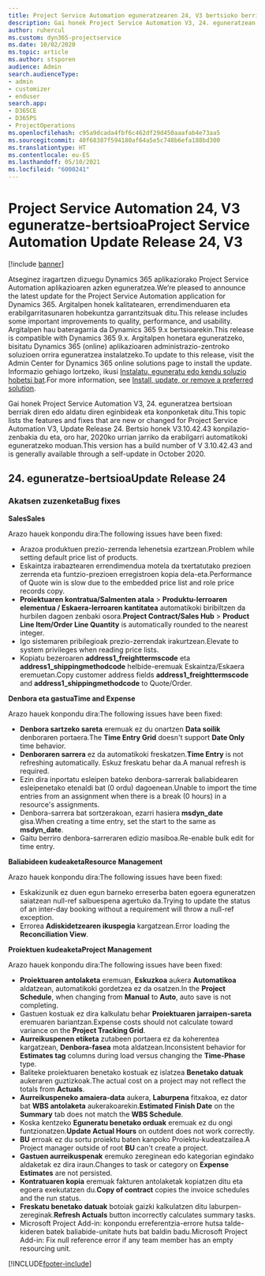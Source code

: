 ```yaml
---
title: Project Service Automation eguneratzearen 24, V3 bertsioko berrikuntzak edo aldaketak
description: Gai honek Project Service Automation V3, 24. eguneratzean erabilgarri dauden eginbideak eta konponketak ditu.
author: ruhercul
ms.custom: dyn365-projectservice
ms.date: 10/02/2020
ms.topic: article
ms.author: stsporen
audience: Admin
search.audienceType:
- admin
- customizer
- enduser
search.app:
- D365CE
- D365PS
- ProjectOperations
ms.openlocfilehash: c95a9dcada4fbf6c462df29d450aaafab4e73aa5
ms.sourcegitcommit: 40f68387f594180af64a5e5c748b6efa188bd300
ms.translationtype: HT
ms.contentlocale: eu-ES
ms.lasthandoff: 05/10/2021
ms.locfileid: "6000241"
---
```

# <a name="project-service-automation-update-release-24-v3"></a><span data-ttu-id="32705-103">Project Service Automation 24, V3 eguneratze-bertsioa</span><span class="sxs-lookup"><span data-stu-id="32705-103">Project Service Automation Update Release 24, V3</span></span>

[!include [banner](../includes/psa-now-project-operations.md)]

<span data-ttu-id="32705-104">Atseginez iragartzen dizuegu Dynamics 365 aplikaziorako Project Service Automation aplikazioaren azken eguneratzea.</span><span class="sxs-lookup"><span data-stu-id="32705-104">We’re pleased to announce the latest update for the Project Service Automation application for Dynamics 365.</span></span> <span data-ttu-id="32705-105">Argitalpen honek kalitatearen, errendimenduaren eta erabilgarritasunaren hobekuntza garrantzitsuak ditu.</span><span class="sxs-lookup"><span data-stu-id="32705-105">This release includes some important improvements to quality, performance, and usability.</span></span> <span data-ttu-id="32705-106">Argitalpen hau bateragarria da Dynamics 365 9.x bertsioarekin.</span><span class="sxs-lookup"><span data-stu-id="32705-106">This release is compatible with Dynamics 365 9.x.</span></span> <span data-ttu-id="32705-107">Argitalpen honetara eguneratzeko, bisitatu Dynamics 365 (online) aplikazioaren administrazio-zentroko soluzioen orrira eguneratzea instalatzeko.</span><span class="sxs-lookup"><span data-stu-id="32705-107">To update to this release, visit the Admin Center for Dynamics 365 online solutions page to install the update.</span></span> <span data-ttu-id="32705-108">Informazio gehiago lortzeko, ikusi [Instalatu, eguneratu edo kendu soluzio hobetsi bat](/power-platform/admin/install-remove-preferred-solution).</span><span class="sxs-lookup"><span data-stu-id="32705-108">For more information, see [Install, update, or remove a preferred solution](/power-platform/admin/install-remove-preferred-solution).</span></span>

<span data-ttu-id="32705-109">Gai honek Project Service Automation V3, 24. eguneratzea bertsioan berriak diren edo aldatu diren eginbideak eta konponketak ditu.</span><span class="sxs-lookup"><span data-stu-id="32705-109">This topic lists the features and fixes that are new or changed for Project Service Automation V3, Update Release 24.</span></span> <span data-ttu-id="32705-110">Bertsio honek V3.10.42.43 konpilazio-zenbakia du eta, oro har, 2020ko urrian jarriko da erabilgarri automatikoki eguneratzeko moduan.</span><span class="sxs-lookup"><span data-stu-id="32705-110">This version has a build number of V 3.10.42.43 and is generally available through a self-update in October 2020.</span></span>

## <a name="update-release-24"></a><span data-ttu-id="32705-111">24. eguneratze-bertsioa</span><span class="sxs-lookup"><span data-stu-id="32705-111">Update Release 24</span></span>

### <a name="bug-fixes"></a><span data-ttu-id="32705-112">Akatsen zuzenketa</span><span class="sxs-lookup"><span data-stu-id="32705-112">Bug fixes</span></span>

<span data-ttu-id="32705-113">**Sales**</span><span class="sxs-lookup"><span data-stu-id="32705-113">**Sales**</span></span>

<span data-ttu-id="32705-114">Arazo hauek konpondu dira:</span><span class="sxs-lookup"><span data-stu-id="32705-114">The following issues have been fixed:</span></span>

- <span data-ttu-id="32705-115">Arazoa produktuen prezio-zerrenda lehenetsia ezartzean.</span><span class="sxs-lookup"><span data-stu-id="32705-115">Problem while setting default price list of products.</span></span>
- <span data-ttu-id="32705-116">Eskaintza irabaztearen errendimendua motela da txertatutako prezioen zerrenda eta funtzio-prezioen erregistroen kopia dela-eta.</span><span class="sxs-lookup"><span data-stu-id="32705-116">Performance of Quote win is slow due to the embedded price list and role price records copy.</span></span>
- <span data-ttu-id="32705-117">**Proiektuaren kontratua/Salmenten atala** > **Produktu-lerroaren elementua / Eskaera-lerroaren kantitatea** automatikoki biribiltzen da hurbilen dagoen zenbaki osora.</span><span class="sxs-lookup"><span data-stu-id="32705-117">**Project Contract/Sales Hub** > **Product Line Item/Order Line Quantity** is automatically rounded to the nearest integer.</span></span>
- <span data-ttu-id="32705-118">Igo sistemaren pribilegioak prezio-zerrendak irakurtzean.</span><span class="sxs-lookup"><span data-stu-id="32705-118">Elevate to system privileges when reading price lists.</span></span>
- <span data-ttu-id="32705-119">Kopiatu bezeroaren **address1_freighttermscode** eta **address1_shippingmethodcode** helbide-eremuak Eskaintza/Eskaera eremuetan.</span><span class="sxs-lookup"><span data-stu-id="32705-119">Copy customer address fields **address1_freighttermscode** and **address1_shippingmethodcode** to Quote/Order.</span></span> 


<span data-ttu-id="32705-120">**Denbora eta gastua**</span><span class="sxs-lookup"><span data-stu-id="32705-120">**Time and Expense**</span></span>

<span data-ttu-id="32705-121">Arazo hauek konpondu dira:</span><span class="sxs-lookup"><span data-stu-id="32705-121">The following issues have been fixed:</span></span>

- <span data-ttu-id="32705-122">**Denbora sartzeko sareta** eremuak ez du onartzen **Data soilik** denboraren portaera.</span><span class="sxs-lookup"><span data-stu-id="32705-122">The **Time Entry Grid** doesn't support **Date Only** time behavior.</span></span>
- <span data-ttu-id="32705-123">**Denboraren sarrera** ez da automatikoki freskatzen.</span><span class="sxs-lookup"><span data-stu-id="32705-123">**Time Entry** is not refreshing automatically.</span></span> <span data-ttu-id="32705-124">Eskuz freskatu behar da.</span><span class="sxs-lookup"><span data-stu-id="32705-124">A manual refresh is required.</span></span>
- <span data-ttu-id="32705-125">Ezin dira inportatu esleipen bateko denbora-sarrerak baliabidearen esleipenetako etenaldi bat (0 ordu) dagoenean.</span><span class="sxs-lookup"><span data-stu-id="32705-125">Unable to import the time entries from an assignment when there is a break (0 hours) in a resource's assignments.</span></span>
- <span data-ttu-id="32705-126">Denbora-sarrera bat sortzerakoan, ezarri hasiera **msdyn_date** gisa.</span><span class="sxs-lookup"><span data-stu-id="32705-126">When creating a time entry, set the start to the same as **msdyn_date**.</span></span>
- <span data-ttu-id="32705-127">Gaitu berriro denbora-sarreraren edizio masiboa.</span><span class="sxs-lookup"><span data-stu-id="32705-127">Re-enable bulk edit for time entry.</span></span>

<span data-ttu-id="32705-128">**Baliabideen kudeaketa**</span><span class="sxs-lookup"><span data-stu-id="32705-128">**Resource Management**</span></span>

<span data-ttu-id="32705-129">Arazo hauek konpondu dira:</span><span class="sxs-lookup"><span data-stu-id="32705-129">The following issues have been fixed:</span></span>

- <span data-ttu-id="32705-130">Eskakizunik ez duen egun barneko erreserba baten egoera eguneratzen saiatzean null-ref salbuespena agertuko da.</span><span class="sxs-lookup"><span data-stu-id="32705-130">Trying to update the status of an inter-day booking without a requirement will throw a null-ref exception.</span></span>
- <span data-ttu-id="32705-131">Errorea **Adiskidetzearen ikuspegia** kargatzean.</span><span class="sxs-lookup"><span data-stu-id="32705-131">Error loading the **Reconciliation View**.</span></span>


<span data-ttu-id="32705-132">**Proiektuen kudeaketa**</span><span class="sxs-lookup"><span data-stu-id="32705-132">**Project Management**</span></span>

<span data-ttu-id="32705-133">Arazo hauek konpondu dira:</span><span class="sxs-lookup"><span data-stu-id="32705-133">The following issues have been fixed:</span></span>

- <span data-ttu-id="32705-134">**Proiektuaren antolaketa** eremuan, **Eskuzkoa** aukera **Automatikoa** aldatzean, automatikoki gordetzea ez da osatzen.</span><span class="sxs-lookup"><span data-stu-id="32705-134">In the **Project Schedule**, when changing from **Manual** to **Auto**, auto save is not completing.</span></span>
- <span data-ttu-id="32705-135">Gastuen kostuak ez dira kalkulatu behar **Proiektuaren jarraipen-sareta** eremuaren bariantzan.</span><span class="sxs-lookup"><span data-stu-id="32705-135">Expense costs should not calculate toward variance on the **Project Tracking Grid**.</span></span>
- <span data-ttu-id="32705-136">**Aurreikuspenen etiketa** zutabeen portaera ez da koherentea kargatzean, **Denbora-fasea** mota aldatzean.</span><span class="sxs-lookup"><span data-stu-id="32705-136">Inconsistent behavior for **Estimates tag** columns during load versus changing the **Time-Phase** type.</span></span>
- <span data-ttu-id="32705-137">Baliteke proiektuaren benetako kostuak ez islatzea **Benetako datuak** aukeraren guztizkoak.</span><span class="sxs-lookup"><span data-stu-id="32705-137">The actual cost on a project may not reflect the totals from **Actuals**.</span></span>
- <span data-ttu-id="32705-138">**Aurreikuspeneko amaiera-data** aukera, **Laburpena** fitxakoa, ez dator bat **WBS antolaketa** aukerakoarekin.</span><span class="sxs-lookup"><span data-stu-id="32705-138">**Estimated Finish Date** on the **Summary** tab does not match the **WBS Schedule**.</span></span>
- <span data-ttu-id="32705-139">Koska kentzeko **Eguneratu benetako orduak** eremuak ez du ongi funtzionatzen.</span><span class="sxs-lookup"><span data-stu-id="32705-139">**Update Actual Hours** on outdent does not work correctly.</span></span>
- <span data-ttu-id="32705-140">**BU** erroak ez du sortu proiektu baten kanpoko Proiektu-kudeatzailea.</span><span class="sxs-lookup"><span data-stu-id="32705-140">A Project manager outside of root **BU** can't create a project.</span></span>
- <span data-ttu-id="32705-141">**Gastuen aurreikuspenak** eremuko zereginean edo kategorian egindako aldaketak ez dira iraun.</span><span class="sxs-lookup"><span data-stu-id="32705-141">Changes to task or category on **Expense Estimates** are not persisted.</span></span>
- <span data-ttu-id="32705-142">**Kontratuaren kopia** eremuak fakturen antolaketak kopiatzen ditu eta egoera exekutatzen du.</span><span class="sxs-lookup"><span data-stu-id="32705-142">**Copy of contract** copies the invoice schedules and the run status.</span></span>
- <span data-ttu-id="32705-143">**Freskatu benetako datuak** botoiak gaizki kalkulatzen ditu laburpen-zereginak.</span><span class="sxs-lookup"><span data-stu-id="32705-143">**Refresh Actuals** button incorrectly calculates summary tasks.</span></span>
- <span data-ttu-id="32705-144">Microsoft Project Add-in: konpondu erreferentzia-errore hutsa talde-kideren batek baliabide-unitate huts bat baldin badu.</span><span class="sxs-lookup"><span data-stu-id="32705-144">Microsoft Project Add-in: Fix null reference error if any team member has an empty resourcing unit.</span></span>



[!INCLUDE[footer-include](../includes/footer-banner.md)]